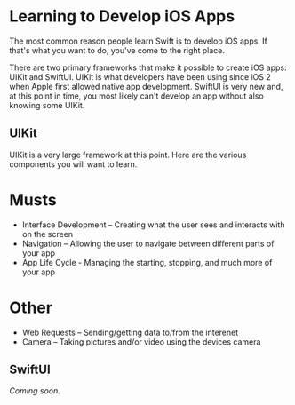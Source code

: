 Learning to Develop iOS Apps
==================

The most common reason people learn Swift is to develop iOS apps. If that's what you want to do, you've come to the right place.

There are two primary frameworks that make it possible to create iOS apps: UIKit and SwiftUI. UIKit is what developers have been using since iOS 2 when Apple first allowed native app development. SwiftUI is very new and, at this point in time, you most likely can't develop an app without also knowing some UIKit.

UIKit
-------------

UIKit is a very large framework at this point. Here are the various components you will want to learn.

# Musts

- Interface Development – Creating what the user sees and interacts with on the screen
- Navigation – Allowing the user to navigate between different parts of your app
- App Life Cycle - Managing the starting, stopping, and much more of your app

# Other

- Web Requests – Sending/getting data to/from the interenet
- Camera – Taking pictures and/or video using the devices camera

SwiftUI
-----------

*Coming soon.*
